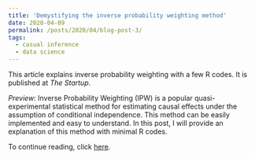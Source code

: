```yaml
---
title: 'Demystifying the inverse probability weighting method'
date: 2020-04-09
permalink: /posts/2020/04/blog-post-3/
tags:
  - casual inference
  - data science
---
```


This article explains inverse probability weighting with a few R codes. It is published at <em>The Startup</em>. 

<em>Preview</em>: Inverse Probability Weighting (IPW) is a popular quasi-experimental statistical method for estimating causal effects under the assumption of conditional independence. This method can be easily implemented and easy to understand. In this post, I will provide an explanation of this method with minimal R codes.

To continue reading, click [here](https://medium.com/swlh/demystifying-the-inverse-probability-weighting-method-b5056ba3a72d?source=friends_link&sk=0b04bac1eb248a59ee1ac8fe5e93130f). 

